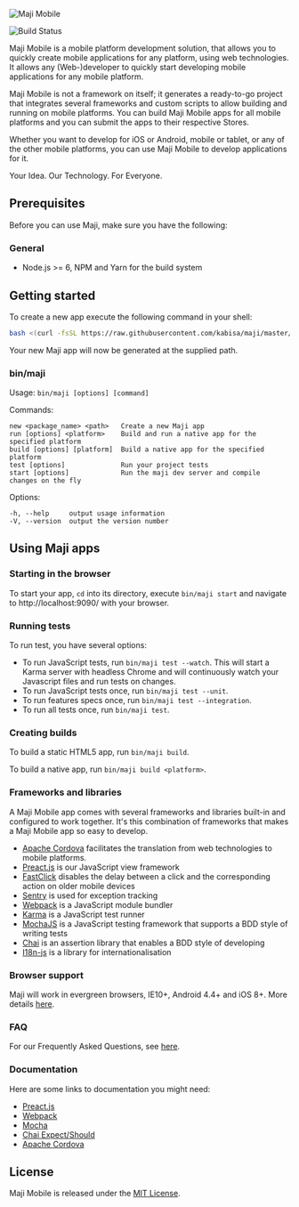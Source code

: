 ![Maji Mobile](img/maji-mobile-logo.png)

![Build Status](https://ci.kabisa.nl/buildStatus/icon?job=maji)

Maji Mobile is a mobile platform development solution, that allows you to quickly create mobile applications for any platform, using web technologies.
It allows any (Web-)developer to quickly start developing mobile applications for any mobile platform.

Maji Mobile is not a framework on itself; it generates a ready-to-go project that integrates several frameworks and custom scripts to allow building and running on mobile platforms. You can build Maji Mobile apps for all mobile platforms and you can submit the apps to their respective Stores.

Whether you want to develop for iOS or Android, mobile or tablet, or any of the other mobile platforms, you can use Maji Mobile to develop applications for it.

Your Idea. Our Technology. For Everyone.

## Prerequisites

Before you can use Maji, make sure you have the following:

### General

* Node.js >= 6, NPM and Yarn for the build system

## Getting started

To create a new app execute the following command in your shell:

```sh
bash <(curl -fsSL https://raw.githubusercontent.com/kabisa/maji/master/script/init.sh)
```

Your new Maji app will now be generated at the supplied path.

### bin/maji

  Usage: `bin/maji [options] [command]`


  Commands:

    new <package_name> <path>   Create a new Maji app
    run [options] <platform>    Build and run a native app for the specified platform
    build [options] [platform]  Build a native app for the specified platform
    test [options]              Run your project tests
    start [options]             Run the maji dev server and compile changes on the fly

  Options:

    -h, --help     output usage information
    -V, --version  output the version number

## Using Maji apps

### Starting in the browser

To start your app, `cd` into its directory, execute `bin/maji start` and navigate to http://localhost:9090/ with your browser.

### Running tests

To run test, you have several options:
* To run JavaScript tests, run `bin/maji test --watch`. This will start a Karma server with headless Chrome and will continuously watch your Javascript files and run tests on changes.
* To run JavaScript tests once, run `bin/maji test --unit`.
* To run features specs once, run `bin/maji test --integration`.
* To run all tests once, run `bin/maji test`.

### Creating builds

To build a static HTML5 app, run `bin/maji build`.

To build a native app, run `bin/maji build <platform>`.

### Frameworks and libraries

A Maji Mobile app comes with several frameworks and libraries built-in and configured to work together. It's this combination of frameworks that makes a Maji Mobile app so easy to develop.

 * [Apache Cordova](https://cordova.apache.org) facilitates the translation from web technologies to mobile platforms.
 * [Preact.js](https://preactjs.com) is our JavaScript view framework
 * [FastClick](http://ftlabs.github.io/fastclick/) disables the delay between a click and the corresponding action on older mobile devices
 * [Sentry](https://sentry.io) is used for exception tracking
 * [Webpack](https://webpack.js.org/) is a JavaScript module bundler
 * [Karma](http://karma-runner.github.io/) is a JavaScript test runner
 * [MochaJS](http://mochajs.org) is a JavaScript testing framework that supports a BDD style of writing tests
 * [Chai](http://chaijs.com) is an assertion library that enables a BDD style of developing
 * [I18n-js](https://github.com/fnando/i18n-js) is a library for internationalisation

### Browser support

Maji will work in evergreen browsers, IE10+, Android 4.4+ and iOS 8+. More details [here](docs/README.md#support).

### FAQ

For our Frequently Asked Questions, see [here](docs/faq.md).

### Documentation

Here are some links to documentation you might need:

 * [Preact.js](https://preactjs.com)
 * [Webpack](https://webpack.js.org/)
 * [Mocha](http://mochajs.org/#assertions)
 * [Chai Expect/Should](http://chaijs.com/api/bdd/)
 * [Apache Cordova](http://cordova.apache.org/docs/en/4.0.0/)


## License

Maji Mobile is released under the [MIT License](LICENSE).

